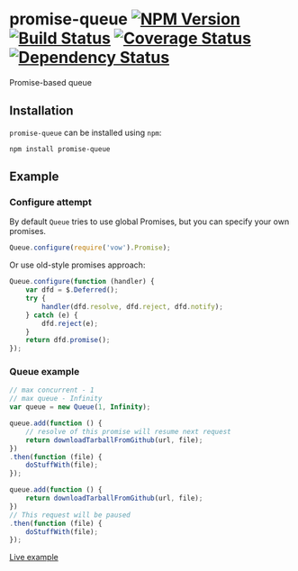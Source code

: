 # promise-queue [![NPM Version](https://badge.fury.io/js/promise-queue.png)](https://npmjs.org/package/promise-queue) [![Build Status](https://travis-ci.org/azproduction/promise-queue.png?branch=master)](https://travis-ci.org/azproduction/promise-queue) [![Coverage Status](https://coveralls.io/repos/azproduction/promise-queue/badge.png?branch=master)](https://coveralls.io/r/azproduction/promise-queue) [![Dependency Status](https://gemnasium.com/azproduction/promise-queue.png)](https://gemnasium.com/azproduction/promise-queue)

Promise-based queue

## Installation

`promise-queue` can be installed using `npm`:

```
npm install promise-queue
```

## Example

### Configure attempt

By default `Queue` tries to use global Promises, but you can specify your own promises.

```js
Queue.configure(require('vow').Promise);
```

Or use old-style promises approach:

```js
Queue.configure(function (handler) {
    var dfd = $.Deferred();
    try {
        handler(dfd.resolve, dfd.reject, dfd.notify);
    } catch (e) {
        dfd.reject(e);
    }
    return dfd.promise();
});
```

### Queue example

```js
// max concurrent - 1
// max queue - Infinity
var queue = new Queue(1, Infinity);

queue.add(function () {
    // resolve of this promise will resume next request
    return downloadTarballFromGithub(url, file);
})
.then(function (file) {
    doStuffWith(file);
});

queue.add(function () {
    return downloadTarballFromGithub(url, file);
})
// This request will be paused
.then(function (file) {
    doStuffWith(file);
});
```

[Live example](http://jsfiddle.net/RVuEU/1/)
